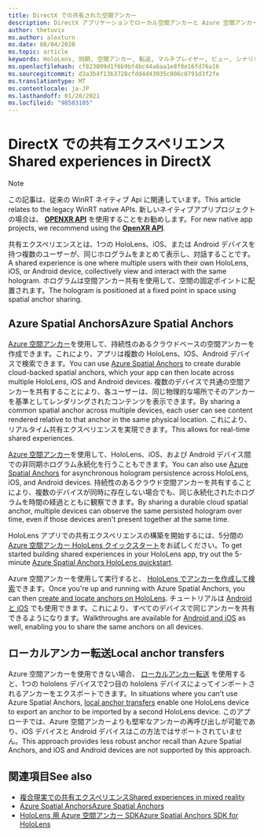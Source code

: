 ```yaml
---
title: DirectX での共有された空間アンカー
description: DirectX アプリケーションでローカル空間アンカーと Azure 空間アンカーを共有することで、2つの HoloLens デバイスを同期する方法について説明します。
author: thetuvix
ms.author: alexturn
ms.date: 08/04/2020
ms.topic: article
keywords: HoloLens, 同期, 空間アンカー, 転送, マルチプレイヤー, ビュー, シナリオ, チュートリアル, サンプルコード, Azure, Azure 空間アンカー, ASA
ms.openlocfilehash: cf823809d1f6b9bf4bc44a6aa1e8f0e16fd76a16
ms.sourcegitcommit: d3a3b4f13b3728cfdd4d43035c806c0791d3f2fe
ms.translationtype: MT
ms.contentlocale: ja-JP
ms.lasthandoff: 01/20/2021
ms.locfileid: "98583105"
---
```

# <a name="shared-experiences-in-directx"></a><span data-ttu-id="e3494-104">DirectX での共有エクスペリエンス</span><span class="sxs-lookup"><span data-stu-id="e3494-104">Shared experiences in DirectX</span></span>

> [!NOTE]
> <span data-ttu-id="e3494-105">この記事は、従来の WinRT ネイティブ Api に関連しています。</span><span class="sxs-lookup"><span data-stu-id="e3494-105">This article relates to the legacy WinRT native APIs.</span></span>  <span data-ttu-id="e3494-106">新しいネイティブアプリプロジェクトの場合は、 **[OPENXR API](../native/openxr-getting-started.md)** を使用することをお勧めします。</span><span class="sxs-lookup"><span data-stu-id="e3494-106">For new native app projects, we recommend using the **[OpenXR API](../native/openxr-getting-started.md)**.</span></span>

<span data-ttu-id="e3494-107">共有エクスペリエンスとは、1つの HoloLens、iOS、または Android デバイスを持つ複数のユーザーが、同じホログラムをまとめて表示し、対話することです。</span><span class="sxs-lookup"><span data-stu-id="e3494-107">A shared experience is one where multiple users with their own HoloLens, iOS, or Android device, collectively view and interact with the same hologram.</span></span> <span data-ttu-id="e3494-108">ホログラムは空間アンカー共有を使用して、空間の固定ポイントに配置されます。</span><span class="sxs-lookup"><span data-stu-id="e3494-108">The hologram is positioned at a fixed point in space using spatial anchor sharing.</span></span>

## <a name="azure-spatial-anchors"></a><span data-ttu-id="e3494-109">Azure Spatial Anchors</span><span class="sxs-lookup"><span data-stu-id="e3494-109">Azure Spatial Anchors</span></span>

<span data-ttu-id="e3494-110"><a href="/azure/spatial-anchors/overview" target="_blank">Azure 空間アンカー</a>を使用して、持続性のあるクラウドベースの空間アンカーを作成できます。これにより、アプリは複数の HoloLens、IOS、Android デバイスで検索できます。</span><span class="sxs-lookup"><span data-stu-id="e3494-110">You can use <a href="/azure/spatial-anchors/overview" target="_blank">Azure Spatial Anchors</a> to create durable cloud-backed spatial anchors, which your app can then locate across multiple HoloLens, iOS and Android devices.</span></span>  <span data-ttu-id="e3494-111">複数のデバイスで共通の空間アンカーを共有することにより、各ユーザーは、同じ物理的な場所でそのアンカーを基準としてレンダリングされたコンテンツを表示できます。</span><span class="sxs-lookup"><span data-stu-id="e3494-111">By sharing a common spatial anchor across multiple devices, each user can see content rendered relative to that anchor in the same physical location.</span></span>  <span data-ttu-id="e3494-112">これにより、リアルタイム共有エクスペリエンスを実現できます。</span><span class="sxs-lookup"><span data-stu-id="e3494-112">This allows for real-time shared experiences.</span></span>

<span data-ttu-id="e3494-113"><a href="/azure/spatial-anchors/overview" target="_blank">Azure 空間アンカー</a>を使用して、HoloLens、iOS、および Android デバイス間での非同期ホログラム永続化を行うこともできます。</span><span class="sxs-lookup"><span data-stu-id="e3494-113">You can also use <a href="/azure/spatial-anchors/overview" target="_blank">Azure Spatial Anchors</a> for asynchronous hologram persistence across HoloLens, iOS, and Android devices.</span></span>  <span data-ttu-id="e3494-114">持続性のあるクラウド空間アンカーを共有することにより、複数のデバイスが同時に存在しない場合でも、同じ永続化されたホログラムを時間の経過とともに観察できます。</span><span class="sxs-lookup"><span data-stu-id="e3494-114">By sharing a durable cloud spatial anchor, multiple devices can observe the same persisted hologram over time, even if those devices aren't present together at the same time.</span></span>

<span data-ttu-id="e3494-115">HoloLens アプリでの共有エクスペリエンスの構築を開始するには、5分間の <a href="/azure/spatial-anchors/quickstarts/get-started-hololens" target="_blank">Azure 空間アンカー HoloLens クイックスタート</a>をお試しください。</span><span class="sxs-lookup"><span data-stu-id="e3494-115">To get started building shared experiences in your HoloLens app, try out the 5-minute <a href="/azure/spatial-anchors/quickstarts/get-started-hololens" target="_blank">Azure Spatial Anchors HoloLens quickstart</a>.</span></span>

<span data-ttu-id="e3494-116">Azure 空間アンカーを使用して実行すると、 <a href="/azure/spatial-anchors/concepts/create-locate-anchors-cpp-winrt" target="_blank">HoloLens でアンカーを作成して検索</a>できます。</span><span class="sxs-lookup"><span data-stu-id="e3494-116">Once you're up and running with Azure Spatial Anchors, you can then <a href="/azure/spatial-anchors/concepts/create-locate-anchors-cpp-winrt" target="_blank">create and locate anchors on HoloLens</a>.</span></span>  <span data-ttu-id="e3494-117">チュートリアルは <a href="/azure/spatial-anchors/create-locate-anchors-overview" target="_blank">Android と iOS</a> でも使用できます。これにより、すべてのデバイスで同じアンカーを共有できるようになります。</span><span class="sxs-lookup"><span data-stu-id="e3494-117">Walkthroughs are available for <a href="/azure/spatial-anchors/create-locate-anchors-overview" target="_blank">Android and iOS</a> as well, enabling you to share the same anchors on all devices.</span></span>

## <a name="local-anchor-transfers"></a><span data-ttu-id="e3494-118">ローカルアンカー転送</span><span class="sxs-lookup"><span data-stu-id="e3494-118">Local anchor transfers</span></span>

<span data-ttu-id="e3494-119">Azure 空間アンカーを使用できない場合、 [ローカルアンカー転送](../../out-of-scope/local-anchor-transfers-in-directx.md) を使用すると、1つの hololens デバイスで2つ目の hololens デバイスによってインポートされるアンカーをエクスポートできます。</span><span class="sxs-lookup"><span data-stu-id="e3494-119">In situations where you can't use Azure Spatial Anchors, [local anchor transfers](../../out-of-scope/local-anchor-transfers-in-directx.md) enable one HoloLens device to export an anchor to be imported by a second HoloLens device.</span></span>  <span data-ttu-id="e3494-120">このアプローチでは、Azure 空間アンカーよりも堅牢なアンカーの再呼び出しが可能であり、iOS デバイスと Android デバイスはこの方法ではサポートされていません。</span><span class="sxs-lookup"><span data-stu-id="e3494-120">This approach provides less robust anchor recall than Azure Spatial Anchors, and iOS and Android devices are not supported by this approach.</span></span>

## <a name="see-also"></a><span data-ttu-id="e3494-121">関連項目</span><span class="sxs-lookup"><span data-stu-id="e3494-121">See also</span></span>

* [<span data-ttu-id="e3494-122">複合現実での共有エクスペリエンス</span><span class="sxs-lookup"><span data-stu-id="e3494-122">Shared experiences in mixed reality</span></span>](shared-experiences-in-mixed-reality.md)
* <span data-ttu-id="e3494-123"><a href="/azure/spatial-anchors" target="_blank">Azure Spatial Anchors</a></span><span class="sxs-lookup"><span data-stu-id="e3494-123"><a href="/azure/spatial-anchors" target="_blank">Azure Spatial Anchors</a></span></span>
* <span data-ttu-id="e3494-124"><a href="/cpp/api/spatial-anchors/winrt/" target="_blank">HoloLens 用 Azure 空間アンカー SDK</a></span><span class="sxs-lookup"><span data-stu-id="e3494-124"><a href="/cpp/api/spatial-anchors/winrt/" target="_blank">Azure Spatial Anchors SDK for HoloLens</a></span></span>